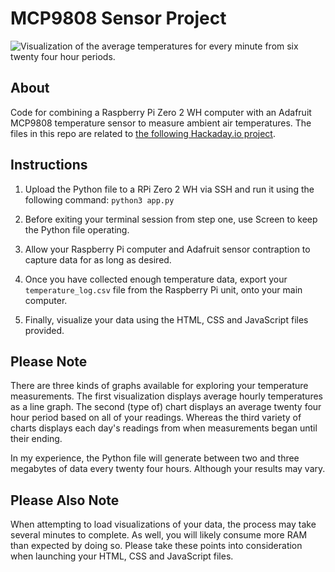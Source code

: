 # MCP9808 Sensor Project

![Visualization of the average temperatures for every minute from six twenty four hour periods.](https://hosting.photobucket.com/bbcfb0d4-be20-44a0-94dc-65bff8947cf2/083a8baa-9cbe-4435-9a2b-825bd9222ec2.jpg)

## About

Code for combining a Raspberry Pi Zero 2 WH computer with an Adafruit MCP9808 temperature sensor to measure ambient air temperatures. The files in this repo are related to [the following Hackaday.io project](https://hackaday.io/project/202152-enviropi-temp-monitor).

## Instructions

1. Upload the Python file to a RPi Zero 2 WH via SSH and run it using the following command: `python3 app.py`

2. Before exiting your terminal session from step one, use Screen to keep the Python file operating.

3. Allow your Raspberry Pi computer and Adafruit sensor contraption to capture data for as long as desired.

4. Once you have collected enough temperature data, export your `temperature_log.csv` file from the Raspberry Pi unit, onto your main computer.

5. Finally, visualize your data using the HTML, CSS and JavaScript files provided.

## Please Note

There are three kinds of graphs available for exploring your temperature measurements. The first visualization displays average hourly temperatures as a line graph. The second (type of) chart displays an average twenty four hour period based on all of your readings. Whereas the third variety of charts displays each day's readings from when measurements began until their ending.

In my experience, the Python file will generate between two and three megabytes of data every twenty four hours. Although your results may vary.

## Please Also Note

When attempting to load visualizations of your data, the process may take several minutes to complete. As well, you will likely consume more RAM than expected by doing so. Please take these points into consideration when launching your HTML, CSS and JavaScript files.
